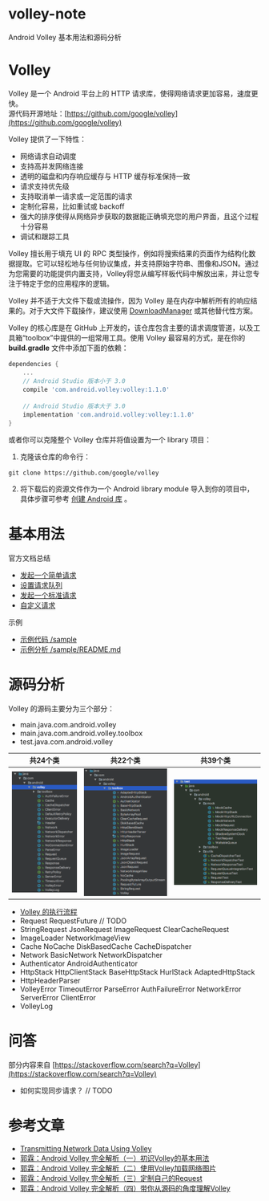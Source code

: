 # volley-note
Android Volley 基本用法和源码分析

# Volley
Volley 是一个 Android 平台上的 HTTP 请求库，使得网络请求更加容易，速度更快。  
源代码开源地址：[https://github.com/google/volley](https://github.com/google/volley)

Volley 提供了一下特性：
* 网络请求自动调度
* 支持高并发网络连接
* 透明的磁盘和内存响应缓存与 HTTP 缓存标准保持一致
* 请求支持优先级
* 支持取消单一请求或一定范围的请求
* 定制化容易，比如重试或 backoff
* 强大的排序使得从网络异步获取的数据能正确填充您的用户界面，且这个过程十分容易
* 调试和跟踪工具


Volley 擅长用于填充 UI 的 RPC 类型操作，例如将搜索结果的页面作为结构化数据提取。它可以轻松地与任何协议集成，并支持原始字符串、图像和JSON。通过为您需要的功能提供内置支持，Volley将您从编写样板代码中解放出来，并让您专注于特定于您的应用程序的逻辑。  

Volley 并不适于大文件下载或流操作，因为 Volley 是在内存中解析所有的响应结果的。对于大文件下载操作，建议使用 [DownloadManager](https://developer.android.com/reference/android/app/DownloadManager.html) 或其他替代性方案。

Volley 的核心库是在 GitHub 上开发的，该仓库包含主要的请求调度管道，以及工具箱“toolbox”中提供的一组常用工具。使用 Volley 最容易的方式，是在你的 **build.gradle** 文件中添加下面的依赖：
```gradle
dependencies {
    ...
    // Android Studio 版本小于 3.0
    compile 'com.android.volley:volley:1.1.0'

    // Android Studio 版本大于 3.0
    implementation 'com.android.volley:volley:1.1.0'
}
```

或者你可以克隆整个 Volley 仓库并将值设置为一个 library 项目：
1. 克隆该仓库的命令行：
```
git clone https://github.com/google/volley  
```
2. 将下载后的资源文件作为一个 Android library module 导入到你的项目中，具体步骤可参考 [创建 Android 库](https://developer.android.com/studio/projects/android-library.html) 。

# 基本用法
官方文档总结
* [发起一个简单请求](https://github.com/zhuanghongji/volley-note/blob/master/guide/sending-a-simple-request.md)
* [设置请求队列](https://github.com/zhuanghongji/volley-note/blob/master/guide/setting-up-a-requestqueue.md)
* [发起一个标准请求](https://github.com/zhuanghongji/volley-note/blob/master/guide/making-a-standard-request.md)
* [自定义请求](https://github.com/zhuanghongji/volley-note/blob/master/guide/implementing-a-custom-request.md)

示例
* [示例代码 /sample](https://github.com/zhuanghongji/volley-note/tree/master/sample)
* [示例分析 /sample/README.md](https://github.com/zhuanghongji/volley-note/blob/master/sample/README.md)

# 源码分析
Volley 的源码主要分为三个部分：
* main.java.com.android.volley
* main.java.com.android.volley.toolbox
* test.java.com.android.volley

|共24个类|共22个类|共39个类
|--|--|--
|![](./decode/image/code_volley_main.png)|![](./decode/image/code_volley_toolbox.png)|![](./decode/image/code_volley_test.png)

* [Volley 的执行流程](https://github.com/zhuanghongji/volley-note/blob/master/decode/volley-life.md)
* Request RequestFuture // TODO
* StringRequest JsonRequest ImageRequest ClearCacheRequest
* ImageLoader NetworkImageView
* Cache NoCache DiskBasedCache CacheDispatcher
* Network BasicNetwork NetworkDispatcher
* Authenticator AndroidAuthenticator
* HttpStack HttpClientStack BaseHttpStack HurlStack AdaptedHttpStack
* HttpHeaderParser
* VolleyError TimeoutError ParseError AuthFailureError NetworkError ServerError ClientError
* VolleyLog

# 问答
部分内容来自 [https://stackoverflow.com/search?q=Volley](https://stackoverflow.com/search?q=Volley)

* 如何实现同步请求？ // TODO


# 参考文章
* [Transmitting Network Data Using Volley](https://developer.android.com/training/volley/index.html)
* [郭霖：Android Volley 完全解析（一）初识Volley的基本用法](http://blog.csdn.net/guolin_blog/article/details/17482095)
* [郭霖：Android Volley 完全解析（二）使用Volley加载网络图片](http://blog.csdn.net/guolin_blog/article/details/17482165)
* [郭霖：Android Volley 完全解析（三）定制自己的Request](http://blog.csdn.net/guolin_blog/article/details/17612763)
* [郭霖：Android Volley 完全解析（四）带你从源码的角度理解Volley](http://blog.csdn.net/guolin_blog/article/details/17656437)
